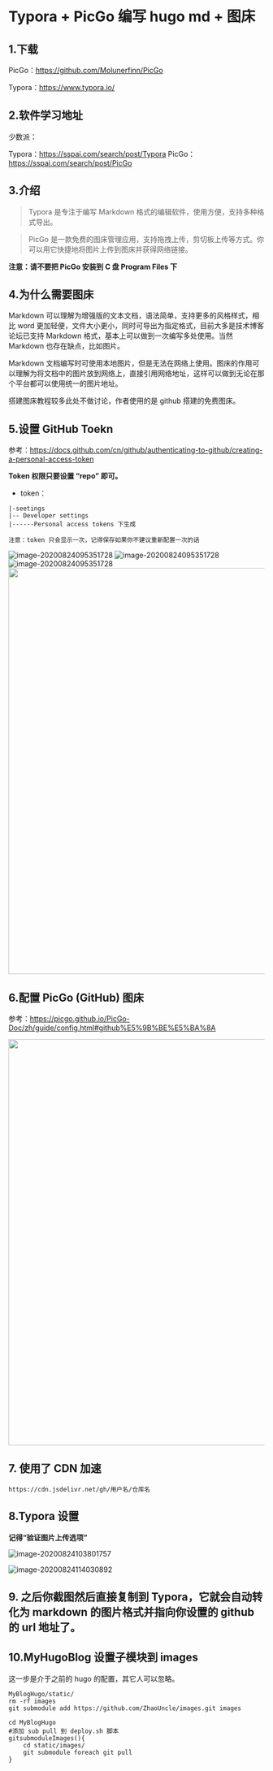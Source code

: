 # Typora + PicGo 编写 hugo md + 图床


<!--more-->

## 1.下载

PicGo：https://github.com/Molunerfinn/PicGo

Typora：https://www.typora.io/

## 2.软件学习地址

少数派：

Typora：https://sspai.com/search/post/Typora
PicGo：https://sspai.com/search/post/PicGo


## 3.介绍

>Typora 是专注于编写 Markdown 格式的编辑软件，使用方便，支持多种格式导出。

>PicGo 是一款免费的图床管理应用，支持拖拽上传，剪切板上传等方式。你可以用它快捷地将图片上传到图床并获得网络链接。

**注意：请不要把 PicGo 安装到 C 盘 Program Files 下**

## 4.为什么需要图床

Markdown 可以理解为增强版的文本文档，语法简单，支持更多的风格样式，相比 word 更加轻便，文件大小更小，同时可导出为指定格式，目前大多是技术博客论坛已支持 Markdown 格式，基本上可以做到一次编写多处使用。当然 Markdown 也存在缺点，比如图片。

Markdown 文档编写时可使用本地图片，但是无法在网络上使用。图床的作用可以理解为将文档中的图片放到网络上，直接引用网络地址，这样可以做到无论在那个平台都可以使用统一的图片地址。

搭建图床教程较多此处不做讨论，作者使用的是 github 搭建的免费图床。

## 5.设置 GitHub Toekn
参考：https://docs.github.com/cn/github/authenticating-to-github/creating-a-personal-access-token

**Token 权限只要设置 “repo” 即可。**

- token：

```shell
|-seetings 
|-- Developer settings 
|------Personal access tokens 下生成

注意：token 只会显示一次，记得保存如果你不建议重新配置一次的话
```

![image-20200824095351728](https://cdn.jsdelivr.net/gh/ZhaoUncle/image@main//blog/githubToken.png)
![image-20200824095351728](https://cdn.jsdelivr.net/gh/ZhaoUncle/image@main//blog/githubToken2.png)
![image-20200824095351728](https://cdn.jsdelivr.net/gh/ZhaoUncle/image@main//blog/githubToken3.png)
<img src="https://cdn.jsdelivr.net/gh/ZhaoUncle/image@main//blog/githubToken4.png" width="800" hegiht="250" align=center/>



## 6.配置 PicGo (GitHub) 图床
参考：https://picgo.github.io/PicGo-Doc/zh/guide/config.html#github%E5%9B%BE%E5%BA%8A

<img src="https://cdn.jsdelivr.net/gh/ZhaoUncle/image@main//blog/20200824095351.png" width="800" hegiht="250" align=center/>



## 7. 使用了 CDN 加速

```shell
https://cdn.jsdelivr.net/gh/用户名/仓库名
```

## 8.Typora 设置

**记得“验证图片上传选项”**

![image-20200824103801757](https://cdn.jsdelivr.net/gh/ZhaoUncle/image@main//blog/image-20200824103801757.png)



![image-20200824114030892](https://cdn.jsdelivr.net/gh/ZhaoUncle/image@main/blog/image-20200824114030892.png)



## 9. 之后你截图然后直接复制到 Typora，它就会自动转化为 markdown 的图片格式并指向你设置的 github 的 url 地址了。



## 10.MyHugoBlog 设置子模块到 images

这一步是介于之前的 hugo 的配置，其它人可以忽略。

```shel
MyBlogHugo/static/
rm -rf images
git submodule add https://github.com/ZhaoUncle/images.git images

cd MyBlogHugo
#添加 sub pull 到 deploy.sh 脚本
gitsubmoduleImages(){
	cd static/images/
	git submodule foreach git pull
}
```






